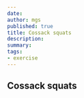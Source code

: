```yaml
---
date: 
author: mgs
published: true
title: Cossack squats
description: 
summary: 
tags: 
- exercise
---
```

## Cossack squats

<!--stackedit_data:
eyJoaXN0b3J5IjpbLTE2NTYyNDA0ODhdfQ==
-->